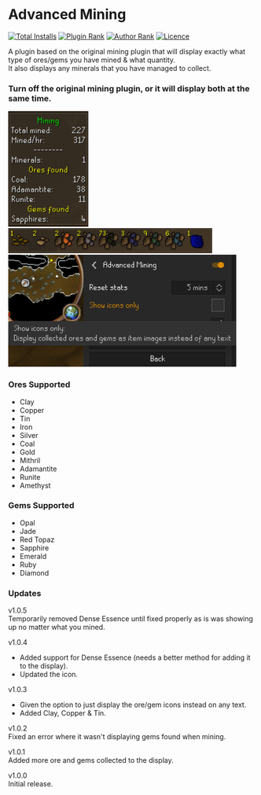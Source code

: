 # Advanced Mining

[![Total Installs](http://img.shields.io/endpoint?url=https://i.pluginhub.info/shields/installs/plugin/advanced-mining)](https://runelite.net/plugin-hub/show/advanced-mining)
[![Plugin Rank](http://img.shields.io/endpoint?url=https://i.pluginhub.info/shields/rank/plugin/advanced-mining)](https://runelite.net/plugin-hub/show/advanced-mining)
[![Author Rank](https://img.shields.io/endpoint?url=https://i.pluginhub.info/shields/rank/author/TroJaNSniPeR85)](https://runelite.net/plugin-hub/TroJaNSniPeR85)
[![Licence](https://img.shields.io/github/license/a-h-designs/Advanced-Mining?style=flat&color=%23107FF6)](https://github.com/a-h-designs/Advanced-Mining#BSD-2-Clause-1-ov-file)

A plugin based on the original mining plugin that will display exactly what type of ores/gems you have mined & what quantity.<br>
It also displays any minerals that you have managed to collect.

### Turn off the original mining plugin, or it will display both at the same time.

![An image showing how many ores/gems that have been collected, including any minerals.](advanced-mining.png "Advanced Mining Image")<br>
![An image showing how many ores/gems that have been collected, including any minerals.](advanced-mining2.png "Advanced Mining Image")<br>
![An image showing the settings for the plugin](advanced-mining3.png "Advanced Mining Image")

### Ores Supported
* Clay
* Copper
* Tin
* Iron
* Silver
* Coal
* Gold
* Mithril
* Adamantite
* Runite
* Amethyst

### Gems Supported
* Opal
* Jade
* Red Topaz
* Sapphire
* Emerald
* Ruby
* Diamond

### Updates
v1.0.5<br>
Temporarily removed Dense Essence until fixed properly as is was showing up no matter what you mined.

v1.0.4<br>
* Added support for Dense Essence (needs a better method for adding it to the display).
* Updated the icon.

v1.0.3
* Given the option to just display the ore/gem icons instead on any text.
* Added Clay, Copper & Tin.

v1.0.2<br>
Fixed an error where it wasn't displaying gems found when mining.

v1.0.1<br>
Added more ore and gems collected to the display.

v1.0.0<br>
Initial release.